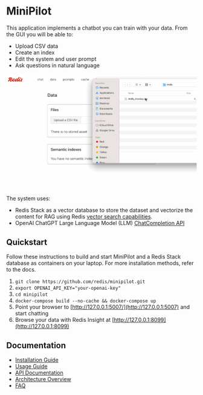 # MiniPilot

This application implements a chatbot you can train with your data. From the GUI you will be able to:

- Upload CSV data
- Create an index
- Edit the system and user prompt
- Ask questions in natural language

![demo](src/static/images/minipilot.gif)

The system uses:

- Redis Stack as a vector database to store the dataset and vectorize the content for RAG using Redis [vector search capabilities](https://redis.io/docs/latest/develop/interact/search-and-query/advanced-concepts/vectors/).
- OpenAI ChatGPT Large Language Model (LLM) [ChatCompletion API](https://platform.openai.com/docs/guides/gpt/chat-completions-api)

## Quickstart

Follow these instructions to build and start MiniPilot and a Redis Stack database as containers on your laptop. For more installation methods, refer to the docs.

1. `git clone https://github.com/redis/minipilot.git`
2. `export OPENAI_API_KEY="your-openai-key"`
2. `cd minipilot`
3. `docker-compose build --no-cache && docker-compose up`
4. Point your browser to [http://127.0.0.1:5007/](http://127.0.0.1:5007) and start chatting
5. Browse your data with Redis Insight at [http://127.0.0.1:8099](http://127.0.0.1:8099)

## Documentation
- [Installation Guide](docs/installation.md)
- [Usage Guide](docs/usage.md)
- [API Documentation](docs/api.md)
- [Architecture Overview](docs/architecture.md)
- [FAQ](docs/faq.md)


